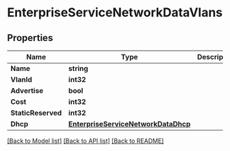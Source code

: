 # EnterpriseServiceNetworkDataVlans

## Properties

Name | Type | Description | Notes
------------ | ------------- | ------------- | -------------
**Name** | **string** |  | [optional] 
**VlanId** | **int32** |  | [optional] 
**Advertise** | **bool** |  | [optional] 
**Cost** | **int32** |  | [optional] 
**StaticReserved** | **int32** |  | [optional] 
**Dhcp** | [**EnterpriseServiceNetworkDataDhcp**](enterprise_service_network_data_dhcp.md) |  | [optional] 

[[Back to Model list]](../README.md#documentation-for-models) [[Back to API list]](../README.md#documentation-for-api-endpoints) [[Back to README]](../README.md)


